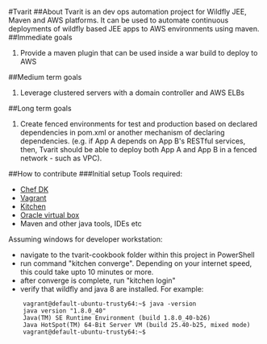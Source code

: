 #Tvarit
##About
Tvarit is an dev ops automation project for Wildfly JEE, Maven and AWS platforms. It can be used to automate continuous deployments of wildfly based JEE apps to AWS environments using maven.
##Immediate goals
1. Provide a maven plugin that can be used inside a war build to deploy to AWS

##Medium term goals
1. Leverage clustered servers with a domain controller and AWS ELBs

##Long term goals
1. Create fenced environments for test and production based on declared dependencies in pom.xml or another mechanism of declaring dependencies. (e.g. if App A depends on App B's RESTful services, then, Tvarit should be able to deploy both App A and App B in a fenced network - such as VPC).

##How to contribute
###Initial setup
Tools required:

- [Chef DK](https://downloads.chef.io/chef-dk/)
- [Vagrant](https://www.vagrantup.com/downloads.html)
- [Kitchen](http://kitchen.ci/)
- [Oracle virtual box](https://www.virtualbox.org/wiki/Downloads)
- Maven and other java tools, IDEs etc

Assuming windows for developer workstation:
- navigate to the tvarit-cookbook folder within this project in PowerShell
- run command "kitchen converge". Depending on your internet speed, this could take upto 10 minutes or more.
- after converge is complete, run "kitchen login"
- verify that wildfly and java 8 are installed. For example:
```
    vagrant@default-ubuntu-trusty64:~$ java -version
    java version "1.8.0_40"
    Java(TM) SE Runtime Environment (build 1.8.0_40-b26)
    Java HotSpot(TM) 64-Bit Server VM (build 25.40-b25, mixed mode)
    vagrant@default-ubuntu-trusty64:~$
```